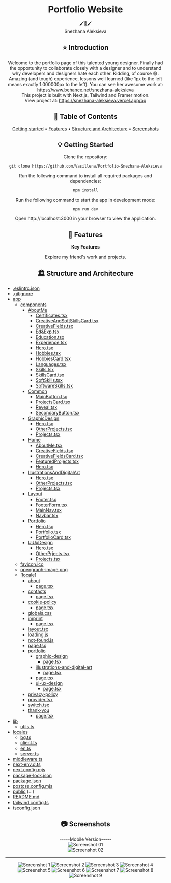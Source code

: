 <div align="center">
<h1 align="center">Portfolio Website</h1>
  🖌️🦢🖌️
  <br/>
 Snezhana Aleksieva

## ⭐️  Introduction

Welcome to the portfolio page of this talented young designer. Finally had the opportunity to collaborate closely with a designer and to understand why developers and designers hate each other. Kidding, of course 😅. Amazing (and tough) experience, lessons well learned (like 1px to the left means exactly 1.000000px to the left). You can see her awesome work at: https://www.behance.net/snezhana-aleksieva
  <br/>
This project is built with Next.js, Tailwind and Framer motion.
  <br/>
View project at: https://snezhana-aleksieva.vercel.app/bg


## 📜 Table of Contents
[Getting started](#getting-started) •
[Features](#features) •
[Structure and Architecture](#structure-and-architecture) •
[Screenshots](#screenshots)

## 💡 Getting Started
Clone the repository:
```
git clone https://github.com/Vasillena/Portfolio-Snezhana-Aleksieva
```
Run the following command to install all required packages and dependencies:
```
npm install
```
Run the following command to start the app in development mode:
```
npm run dev
```
Open http://localhost:3000 in your browser to view the application.

## 🧸 Features

**Key Features**

Explore my friend's work and projects.

## 🏛️ Structure and Architecture
</div>

- [.eslintrc.json](./.eslintrc.json)
- [.gitignore](./.gitignore)
- [app](./app/)
  - [components](./app/components/)
    - [AboutMe](./app/components/AboutMe/)
      - [Certificates.tsx](./app/components/AboutMe/Certificates.tsx)
      - [CreativeAndSoftSkillsCard.tsx](./app/components/AboutMe/CreativeAndSoftSkillsCard.tsx)
      - [CreativeFields.tsx](./app/components/AboutMe/CreativeFields.tsx)
      - [Ed&Exp.tsx](./app/components/AboutMe/Ed&Exp.tsx)
      - [Education.tsx](./app/components/AboutMe/Education.tsx)
      - [Experience.tsx](./app/components/AboutMe/Experience.tsx)
      - [Hero.tsx](./app/components/AboutMe/Hero.tsx)
      - [Hobbies.tsx](./app/components/AboutMe/Hobbies.tsx)
      - [HobbiesCard.tsx](./app/components/AboutMe/HobbiesCard.tsx)
      - [Languages.tsx](./app/components/AboutMe/Languages.tsx)
      - [Skills.tsx](./app/components/AboutMe/Skills.tsx)
      - [SkillsCard.tsx](./app/components/AboutMe/SkillsCard.tsx)
      - [SoftSkills.tsx](./app/components/AboutMe/SoftSkills.tsx)
      - [SoftwareSkills.tsx](./app/components/AboutMe/SoftwareSkills.tsx)
    - [Common](./app/components/Common/)
      - [MainButton.tsx](./app/components/Common/MainButton.tsx)
      - [ProjectsCard.tsx](./app/components/Common/ProjectsCard.tsx)
      - [Reveal.tsx](./app/components/Common/Reveal.tsx)
      - [SecondaryButton.tsx](./app/components/Common/SecondaryButton.tsx)
    - [GraphicDesign](./app/components/GraphicDesign/)
      - [Hero.tsx](./app/components/GraphicDesign/Hero.tsx)
      - [OtherProjects.tsx](./app/components/GraphicDesign/OtherProjects.tsx)
      - [Projects.tsx](./app/components/GraphicDesign/Projects.tsx)
    - [Home](./app/components/Home/)
      - [AboutMe.tsx](./app/components/Home/AboutMe.tsx)
      - [CreativeFields.tsx](./app/components/Home/CreativeFields.tsx)
      - [CreativeFieldsCard.tsx](./app/components/Home/CreativeFieldsCard.tsx)
      - [FeaturedProjects.tsx](./app/components/Home/FeaturedProjects.tsx)
      - [Hero.tsx](./app/components/Home/Hero.tsx)
    - [IllustrationsAndDigitalArt](./app/components/IllustrationsAndDigitalArt/)
      - [Hero.tsx](./app/components/IllustrationsAndDigitalArt/Hero.tsx)
      - [OtherProjects.tsx](./app/components/IllustrationsAndDigitalArt/OtherProjects.tsx)
      - [Projects.tsx](./app/components/IllustrationsAndDigitalArt/Projects.tsx)
    - [Layout](./app/components/Layout/)
      - [Footer.tsx](./app/components/Layout/Footer.tsx)
      - [FooterForm.tsx](./app/components/Layout/FooterForm.tsx)
      - [MainNav.tsx](./app/components/Layout/MainNav.tsx)
      - [Navbar.tsx](./app/components/Layout/Navbar.tsx)
    - [Portfolio](./app/components/Portfolio/)
      - [Hero.tsx](./app/components/Portfolio/Hero.tsx)
      - [Portfolio.tsx](./app/components/Portfolio/Portfolio.tsx)
      - [PortfolioCard.tsx](./app/components/Portfolio/PortfolioCard.tsx)
    - [UiUxDesign](./app/components/UiUxDesign/)
      - [Hero.tsx](./app/components/UiUxDesign/Hero.tsx)
      - [OtherPrjects.tsx](./app/components/UiUxDesign/OtherPrjects.tsx)
      - [Projects.tsx](./app/components/UiUxDesign/Projects.tsx)
  - [favicon.ico](./app/favicon.ico)
  - [opengraph-image.png](./app/opengraph-image.png)
  - [[locale]](./app/%5Blocale%5D/)
    - [about](./app/%5Blocale%5D/about/)
      - [page.tsx](./app/%5Blocale%5D/about/page.tsx)
    - [contacts](./app/%5Blocale%5D/contacts/)
      - [page.tsx](./app/%5Blocale%5D/contacts/page.tsx)
    - [cookie-policy](./app/%5Blocale%5D/cookie-policy/)
      - [page.tsx](./app/%5Blocale%5D/cookie-policy/page.tsx)
    - [globals.css](./app/%5Blocale%5D/globals.css)
    - [imprint](./app/%5Blocale%5D/imprint/)
      - [page.tsx](./app/%5Blocale%5D/imprint/page.tsx)
    - [layout.tsx](./app/%5Blocale%5D/layout.tsx)
    - [loading.js](./app/%5Blocale%5D/loading.js)
    - [not-found.js](./app/%5Blocale%5D/not-found.js)
    - [page.tsx](./app/%5Blocale%5D/page.tsx)
    - [portfolio](./app/%5Blocale%5D/portfolio/)
      - [graphic-design](./app/%5Blocale%5D/portfolio/graphic-design/)
        - [page.tsx](./app/%5Blocale%5D/portfolio/graphic-design/page.tsx)
      - [illustrations-and-digital-art](./app/%5Blocale%5D/portfolio/illustrations-and-digital-art/)
        - [page.tsx](./app/%5Blocale%5D/portfolio/illustrations-and-digital-art/page.tsx)
      - [page.tsx](./app/%5Blocale%5D/portfolio/page.tsx)
      - [ui-ux-design](./app/%5Blocale%5D/portfolio/ui-ux-design/)
        - [page.tsx](./app/%5Blocale%5D/portfolio/ui-ux-design/page.tsx)
    - [privacy-policy](./app/%5Blocale%5D/privacy-policy/page.tsx)
    - [provider.tsx](./app/%5Blocale%5D/provider.tsx)
    - [switch.tsx](./app/%5Blocale%5D/switch.tsx)
    - [thank-you](./app/%5Blocale%5D/thank-you/)
      - [page.tsx](./app/%5Blocale%5D/thank-you/page.tsx)
- [lib](./lib/)
  - [utils.ts](./lib/utils.ts)
- [locales](./locales/)
  - [bg.ts](./locales/bg.ts)
  - [client.ts](./locales/client.ts)
  - [en.ts](./locales/en.ts)
  - [server.ts](./locales/server.ts)
- [middleware.ts](./middleware.ts)
- [next-env.d.ts](./next-env.d.ts)
- [next.config.mjs](./next.config.mjs)
- [package-lock.json](./package-lock.json)
- [package.json](./package.json)
- [postcss.config.mjs](./postcss.config.mjs)
- [public](./public/)
  (...)
- [README.md](./README.md)
- [tailwind.config.ts](./tailwind.config.ts)
- [tsconfig.json](./tsconfig.json)


<div align="center">
  
## 📷 Screenshots

-----Mobile Version-----
  <br/>
![Screenshot 01](https://github.com/user-attachments/assets/60bc4df6-d2fa-4458-a431-0d98ecf0e56e)
  <br/>
![Screenshot 02](https://github.com/user-attachments/assets/fcf43346-14a9-4823-9f18-d32625e56542)

------------------------
![Screenshot 1](https://github.com/user-attachments/assets/37723c40-af65-4c48-832a-c56d3411a740)
![Screenshot 2](https://github.com/user-attachments/assets/46cb2bde-754b-43e5-b146-dba71a423053)
![Screenshot 3](https://github.com/user-attachments/assets/ce13d977-d3d7-41bf-b316-1e3285a5c961)
![Screenshot 4](https://github.com/user-attachments/assets/d9a43818-1146-4b0b-aa33-27dd68113341)
![Screenshot 5](https://github.com/user-attachments/assets/2076be85-8b3a-4b4b-af84-36a2671a083f)
![Screenshot 6](https://github.com/user-attachments/assets/7055b283-8b29-4266-9c64-a66df7799e5c)
![Screenshot 7](https://github.com/user-attachments/assets/919e08d8-4ba3-4fb5-87e5-d084cf002c92)
![Screenshot 8](https://github.com/user-attachments/assets/8d3714fc-01e3-4542-8544-b525358b07c0)
![Screenshot 9](https://github.com/user-attachments/assets/f4b1ba45-d545-4f8c-b9c2-b74c2bb450bc)

</div>
